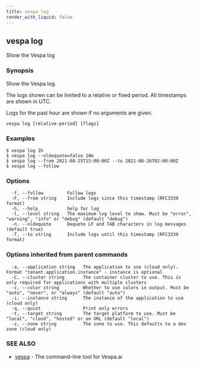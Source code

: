 ```yaml
---
title: vespa log
render_with_liquid: false
---
```


## vespa log

Show the Vespa log

### Synopsis

Show the Vespa log.

The logs shown can be limited to a relative or fixed period. All timestamps are shown in UTC.

Logs for the past hour are shown if no arguments are given.


```
vespa log [relative-period] [flags]
```

### Examples

```
$ vespa log 1h
$ vespa log --nldequote=false 10m
$ vespa log --from 2021-08-25T15:00:00Z --to 2021-08-26T02:00:00Z
$ vespa log --follow
```

### Options

```
  -f, --follow         Follow logs
  -F, --from string    Include logs since this timestamp (RFC3339 format)
  -h, --help           help for log
  -l, --level string   The maximum log level to show. Must be "error", "warning", "info" or "debug" (default "debug")
  -n, --nldequote      Dequote LF and TAB characters in log messages (default true)
  -T, --to string      Include logs until this timestamp (RFC3339 format)
```

### Options inherited from parent commands

```
  -a, --application string   The application to use (cloud only). Format "tenant.application.instance" - instance is optional
  -C, --cluster string       The container cluster to use. This is only required for applications with multiple clusters
  -c, --color string         Whether to use colors in output. Must be "auto", "never", or "always" (default "auto")
  -i, --instance string      The instance of the application to use (cloud only)
  -q, --quiet                Print only errors
  -t, --target string        The target platform to use. Must be "local", "cloud", "hosted" or an URL (default "local")
  -z, --zone string          The zone to use. This defaults to a dev zone (cloud only)
```

### SEE ALSO

* [vespa](vespa.html)	 - The command-line tool for Vespa.ai

